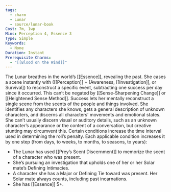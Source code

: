 ```yaml
---
tags:
  - charm
  - Lunar
  - source/lunar-book
Cost: 7m, 1wp
Mins: Perception 4, Essence 3
Type: Simple
Keywords:
  - None
Duration: Instant
Prerequisite Charms:
  - "[[Blood on the Wind]]"
---
```

The Lunar breathes in the world’s [[Essence]], revealing the past. She cases a scene instantly with ([[Perception]] + [Awareness, [[Investigation]], or Survival]) to reconstruct a specific event, subtracting one success per day since it occurred. This can’t be negated by [[Sense-Sharpening Change]] or [[Heightened Sense Method]]. Success lets her mentally reconstruct a single scene from the scents of the people and things involved. She identifies any characters she knows, gets a general description of unknown characters, and discerns all characters’ movements and emotional states. She can’t usually discern visual or auditory details, such as an unknown character’s appearance or the content of a conversation, but creative stunting may circumvent this. Certain conditions increase the time interval used in determining the roll’s penalty. Each applicable condition increases it by one step (from days, to weeks, to months, to seasons, to years): 
-  The Lunar has used [[Prey’s Scent Discernment]] to memorize the scent of a character who was present. 
-  She’s pursuing an investigation that upholds one of her or her Solar mate’s Defining Intimacies. 
-  A character she has a Major or Defining Tie toward was present. Her Solar mate always counts, including past incarnations. 
-  She has [[Essence]] 5+.